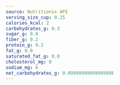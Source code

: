```yaml
---
source: Nutritionix API
serving_size_cup: 0.25
calories_kcal: 2
carbohydrates_g: 0.3
sugar_g: 0.0
fiber_g: 0.2
protein_g: 0.2
fat_g: 0.0
saturated_fat_g: 0.0
cholesterol_mg: 0
sodium_mg: 6
net_carbohydrates_g: 0.09999999999999998
---
```


